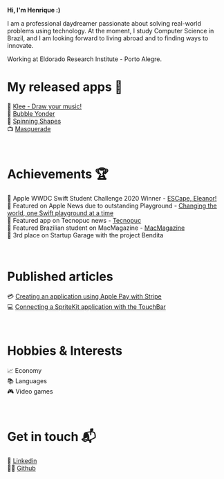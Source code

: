**Hi, I'm Henrique :)**  

I am a professional daydreamer passionate about solving real-world problems using technology. At the moment, I study Computer Science in Brazil, and I am looking forward to living abroad and to finding ways to innovate.

Working at Eldorado Research Institute - Porto Alegre.

# My released apps 📱
🎨 [Klee - Draw your music!](https://apps.apple.com/us/app/klee-draw-your-music/id1485449696)  
📆 [Bubble Yonder](https://apps.apple.com/br/app/bubble-yonder/id1473176307)  
👾 [Spinning Shapes](https://apps.apple.com/us/app/spinning-shapes/id1475284364)  
📺 [Masquerade](https://apps.apple.com/us/app/masquerade-hide-your-face/id1464785868)  
  
<br />
 
 
 
# Achievements 🏆
🍎 Apple WWDC Swift Student Challenge 2020 Winner - [ESCape, Eleanor!](https://github.com/henriqueconte/ESCapeEleanorWWDC20-Accepted)  
📰 Featured on Apple News due to outstanding Playground - [Changing the world, one Swift playground at a time](https://developer.apple.com/news/?id=aprhkd7d)  
📰 Featured app on Tecnopuc news - [Tecnopuc](https://www.pucrs.br/tecnopuc/2020/10/16/estudantes-criam-aplicativo-que-combate-o-desperdicio-de-alimentos/)  
📰 Featured Brazilian student on MacMagazine - [MacMagazine](https://macmagazine.com.br/post/2020/06/25/dia-3-da-wwdc-brasileiro-destacado-no-swift-student-challenge-lisa-jackson-e-ex-procurador-geral-dos-eua-discutem-diversidade/)  
📰 3rd place on Startup Garage with the project Bendita  

<br />

# Published articles
💳 [Creating an application using Apple Pay with Stripe](https://medium.com/academy-poa/criando-aplicação-completa-utilizando-o-apple-pay-ef6c14d49669)  
💻 [Connecting a SpriteKit application with the TouchBar](https://medium.com/academy-poa/connecting-a-spritekit-application-with-the-touchbar-86f057aa5117)

<br />

# Hobbies & Interests 
📈 Economy  
📚 Languages  
🎮 Video games  

<br />

# Get in touch 📬
💼 [Linkedin](https://www.linkedin.com/in/henrique-conte-7b2283180/)  
👨‍💻 [Github](https://github.com/henriqueconte)


